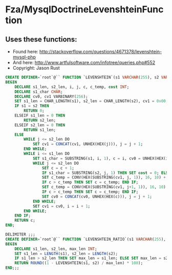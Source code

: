Fza/MysqlDoctrineLevenshteinFunction
====================================

Uses these functions:
---------------------

* Found here: http://stackoverflow.com/questions/4671378/levenshtein-mysql-php
* And here: http://www.artfulsoftware.com/infotree/queries.php#552
* Copyright: Jason Rust

```sql
CREATE DEFINER=`root`@`` FUNCTION `LEVENSHTEIN`(s1 VARCHAR(255), s2 VARCHAR(255)) RETURNS int(11) DETERMINISTIC
BEGIN
    DECLARE s1_len, s2_len, i, j, c, c_temp, cost INT;
    DECLARE s1_char CHAR;
    DECLARE cv0, cv1 VARBINARY(256);
    SET s1_len = CHAR_LENGTH(s1), s2_len = CHAR_LENGTH(s2), cv1 = 0x00, j = 1, i = 1, c = 0;
    IF s1 = s2 THEN
        RETURN 0;
    ELSEIF s1_len = 0 THEN
        RETURN s2_len;
    ELSEIF s2_len = 0 THEN
        RETURN s1_len;
    ELSE
        WHILE j <= s2_len DO
            SET cv1 = CONCAT(cv1, UNHEX(HEX(j))), j = j + 1;
        END WHILE;
        WHILE i <= s1_len DO
            SET s1_char = SUBSTRING(s1, i, 1), c = i, cv0 = UNHEX(HEX(i)), j = 1;
            WHILE j <= s2_len DO
                SET c = c + 1;
                IF s1_char = SUBSTRING(s2, j, 1) THEN SET cost = 0; ELSE SET cost = 1; END IF;
                SET c_temp = CONV(HEX(SUBSTRING(cv1, j, 1)), 16, 10) + cost;
                IF c > c_temp THEN SET c = c_temp; END IF;
                SET c_temp = CONV(HEX(SUBSTRING(cv1, j+1, 1)), 16, 10) + 1;
                IF c > c_temp THEN SET c = c_temp; END IF;
                SET cv0 = CONCAT(cv0, UNHEX(HEX(c))), j = j + 1;
            END WHILE;
            SET cv1 = cv0, i = i + 1;
        END WHILE;
    END IF;
    RETURN c;
END;
```

```sql
DELIMITER ;;;
CREATE DEFINER=`root`@`` FUNCTION `LEVENSHTEIN_RATIO`(s1 VARCHAR(255), s2 VARCHAR(255)) RETURNS int(11) DETERMINISTIC
BEGIN
    DECLARE s1_len, s2_len, max_len INT;
    SET s1_len = LENGTH(s1), s2_len = LENGTH(s2);
    IF s1_len > s2_len THEN SET max_len = s1_len; ELSE SET max_len = s2_len; END IF;
    RETURN ROUND((1 - LEVENSHTEIN(s1, s2) / max_len) * 100);
END;;;
```